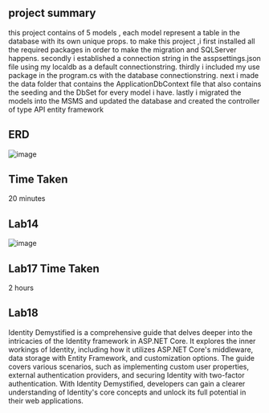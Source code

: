 ## project summary 

this project contains of 5 models , each model represent a table in the database with its own unique props.
to make this project ,i first installed all the required packages in order to make the migration and SQLServer happens.
secondly i established a connection string in the asspsettings.json file using my localdb as a default connectionstring.
thirdly i included my use package in the program.cs with the database connectionstring.
next i made the data folder that contains the ApplicationDbContext file that also contains the seeding and the DbSet for every model i have.
lastly i migrated the models into the MSMS and updated the database and created the controller of type API entity framework








## ERD 
![image](https://github.com/Abdelrahman-Sweiti/Lab12/assets/102755704/5b460cce-d21e-43d8-8856-f30f6dffed54)


## Time Taken
20 minutes



## Lab14 
![image](https://github.com/Abdelrahman-Sweiti/Lab12/assets/102755704/84472bc9-7229-4c0f-953a-1b7889dc0526)

## Lab17 Time Taken
2 hours



## Lab18
Identity Demystified is a comprehensive guide that delves deeper into the intricacies of the Identity framework in ASP.NET Core. It explores the inner workings of Identity, including how it utilizes ASP.NET Core's middleware, data storage with Entity Framework, and customization options. The guide covers various scenarios, such as implementing custom user properties, external authentication providers, and securing Identity with two-factor authentication. With Identity Demystified, developers can gain a clearer understanding of Identity's core concepts and unlock its full potential in their web applications.
